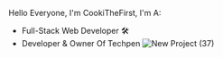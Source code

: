 Hello Everyone, I'm CookiTheFirst, I'm A:

- Full-Stack Web Developer 🛠️
- Developer & Owner Of Techpen ![New Project (37)](https://github.com/cookithefirst/cookithefirst/assets/140629361/fdedddf1-c0ba-4157-a557-f0357f65db96)
